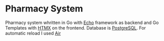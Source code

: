 # Pharmacy System
Pharmacy system whritten in Go with [Echo]("https://github.com/labstack/echo") framework as backend and Go Templates with [HTMX]("https://htmx.org/") on the frontend. Database is [PostgreSQL]("https://www.postgresql.org/").
For automatic reload I used [Air]("https://github.com/cosmtrek/air")
